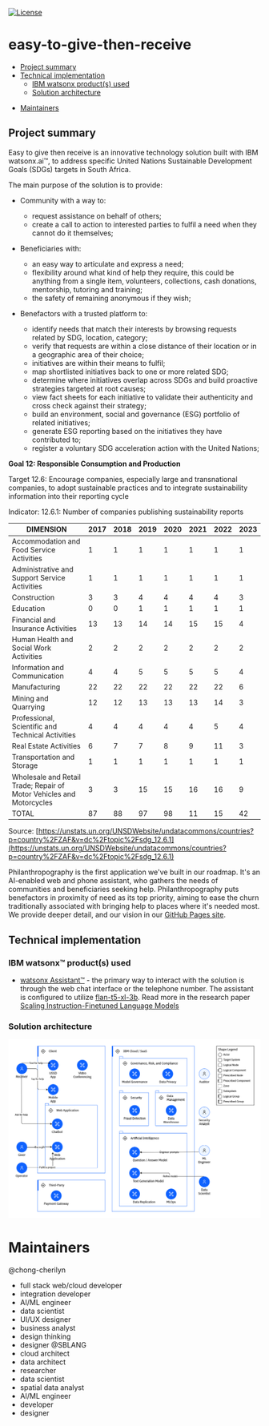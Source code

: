 [![License](https://img.shields.io/badge/License-Apache2-blue.svg)](https://www.apache.org/licenses/LICENSE-2.0)


# easy-to-give-then-receive

- [Project summary](#project-summary)
- [Technical implementation](#technology-implementation)
  - [IBM watsonx product(s) used](#ibm-ai-services-used)
  <!-- - [Other IBM technology used](#other-ibm-technology-used) -->
  - [Solution architecture](#solution-architecture)
<!-- - [Presentation materials](#presentation-materials)
  - [Solution demo video](#solution-demo-video)
  - [Project development roadmap](#project-development-roadmap)
- [Additional details](#additional-details)
  - [How to run the project](#how-to-run-the-project)
  - [Live demo](#live-demo) -->
- [Maintainers](#maintainers)



## Project summary
Easy to give then receive is an innovative technology solution built with IBM watsonx.ai™, to address specific United Nations Sustainable Development Goals (SDGs) targets in South Africa.

The main purpose of the solution is to provide:

- Community with a way to:
   - request assistance on behalf of others;
   - create a call to action to interested parties to fulfil a need when they cannot do it themselves;

- Beneficiaries with:
   - an easy way to articulate and express a need;
   - flexibility around what kind of help they require, this could be anything from a single item, volunteers, collections, cash donations, mentorship, tutoring and training;
   - the safety of remaining anonymous if they wish;

- Benefactors with a trusted platform to:
   - identify needs that match their interests by browsing requests related by SDG, location, category;
   - verify that requests are within a close distance of their location or in a geographic area of their choice;
   - initiatives are within their means to fulfil;
   - map shortlisted initiatives back to one or more related SDG;
   - determine where initiatives overlap across SDGs and build proactive strategies targeted at root causes;
   - view fact sheets for each initiative to validate their authenticity and cross check against their strategy;
   - build an environment, social and governance (ESG) portfolio of related initiatives;
   - generate ESG reporting based on the initiatives they have contributed to;
   - register a voluntary SDG acceleration action with the United Nations;

**Goal 12: Responsible Consumption and Production**

Target 12.6: Encourage companies, especially large and transnational companies, to adopt sustainable practices and to integrate sustainability information into their reporting cycle

Indicator: 12.6.1: Number of companies publishing sustainability reports

   |DIMENSION|2017|2018|2019|2020|2021|2022|2023|
   |---|---|---|---|---|---|---|---|
   |Accommodation and Food Service Activities|1|1|1|1|1|1|1|
   |Administrative and Support Service Activities|1|1|1|1|1|1|1|
   |Construction|3|3|4|4|4|4|3|
   |Education|0|0|1|1|1|1|1|
   |Financial and Insurance Activities|13|13|14|14|15|15|4|
   |Human Health and Social Work Activities|2|2|2|2|2|2|2|
   |Information and Communication|4|4|5|5|5|5|4|
   |Manufacturing|22|22|22|22|22|22|6|
   |Mining and Quarrying|12|12|13|13|13|14|3|
   |Professional, Scientific and Technical Activities|4|4|4|4|4|5|4|
   |Real Estate Activities|6|7|7|8|9|11|3|
   |Transportation and Storage|1|1|1|1|1|1|1|
   |Wholesale and Retail Trade; Repair of Motor Vehicles and Motorcycles|3|3|15|15|16|16|9|
   |TOTAL|87|88|97|98|11|15|42|
 
   Source: [https://unstats.un.org/UNSDWebsite/undatacommons/countries?p=country%2FZAF&v=dc%2Ftopic%2Fsdg_12.6.1](https://unstats.un.org/UNSDWebsite/undatacommons/countries?p=country%2FZAF&v=dc%2Ftopic%2Fsdg_12.6.1)

Philanthropography is the first application we've built in our roadmap. It's an AI-enabled web and phone assistant, who gathers the needs of communities and beneficiaries seeking help. Philanthropography puts benefactors in proximity of need as its top priority, aiming to ease the churn traditionally associated with bringing help to places where it's needed most. We provide deeper detail, and our vision in our [GitHub Pages site]().

## Technical implementation
### IBM watsonx™ product(s) used
- [watsonx Assistant™](https://cloud.ibm.com/catalog/services/watsonx-assistant) - the primary way to interact with the solution is through the web chat interface or the telephone number. The assistant is configured to utilize [flan-t5-xl-3b](https://dataplatform.cloud.ibm.com/wx/samples/models/google/flan-t5-xl?context=wx?context=wx&audience=wdp). Read more in the research paper [Scaling Instruction-Finetuned Language Models](https://arxiv.org/abs/2210.11416)

### Solution architecture
![Easy to give then receive solution architecture](/assets/images/Etgtr-Solution-Architecture.png)

<!--

### IBM watsonx product(s) used

_INSTRUCTIONS: Included here is a list of IBM watsonx products. Remove any products you did not use. Leave only those included in your solution code. In your official submission on the Call for Code Global Challenge web site, you are required to provide details on where and how you used each IBM watsonx product so judges can review your implementation. Remove these instructions._

**watsonx products**

- [watsonx.ai](https://www.ibm.com/products/watsonx-ai) - WHERE AND HOW THIS IS USED IN OUR SOLUTION

- [watsonx.governance](https://www.ibm.com/products/watsonx-governance) - WHERE AND HOW THIS IS USED IN OUR SOLUTION

- [watsonx Assistant](https://cloud.ibm.com/catalog/services/watsonx-assistant) - WHERE AND HOW THIS IS USED IN OUR SOLUTION

### Other IBM technology used

INSTRUCTIONS: List any other IBM technology or IBM AI services used in your solution and describe how each component was used. If you can provide details on where these were used in your code, that would help the judges review your submission.

**Additional IBM AI services (Remove any that you did not use)**

- [Watson Machine Learning](https://cloud.ibm.com/catalog/services/watson-machine-learning) - WHERE AND HOW THIS IS USED IN OUR SOLUTION

- [Watson Studio](https://cloud.ibm.com/catalog/services/watson-studio) - WHERE AND HOW THIS IS USED IN OUR SOLUTION

- [Natural Language Understanding](https://cloud.ibm.com/catalog/services/natural-language-understanding) - WHERE AND HOW THIS IS USED IN OUR SOLUTION

- [Speech to Text](https://cloud.ibm.com/catalog/services/speech-to-text) - WHERE AND HOW THIS IS USED IN OUR SOLUTION

- [Text to Speech](https://cloud.ibm.com/catalog/services/text-to-speech) - WHERE AND HOW THIS IS USED IN OUR SOLUTION

- [Language Translator](https://cloud.ibm.com/catalog/services/language-translator) - WHERE AND HOW THIS IS USED IN OUR SOLUTION

### Solution architecture

REPLACE THIS EXAMPLE WITH YOUR OWN, OR REMOVE THIS EXAMPLE

Diagram and step-by-step description of the flow of our solution:

![Video transcription/translaftion app](https://developer.ibm.com/developer/tutorials/cfc-starter-kit-speech-to-text-app-example/images/cfc-covid19-remote-education-diagram-2.png)

1. The user navigates to the site and uploads a video file.
2. Watson Speech to Text processes the audio and extracts the text.
3. Watson Translation (optionally) can translate the text to the desired language.
4. The app stores the translated text as a document within Object Storage.

## Presentation materials

_INSTRUCTIONS: The following deliverables should be officially posted to your My Team > Submissions section of the [Call for Code Global Challenge resources site](https://cfc-prod.skillsnetwork.site/), but you can also include them here for completeness. Replace the examples seen here with your own deliverable links._

### Solution demo video

[![Watch the video](https://raw.githubusercontent.com/Liquid-Prep/Liquid-Prep/main/images/readme/IBM-interview-video-image.png)](https://youtu.be/vOgCOoy_Bx0)

### Project development roadmap

The project currently does the following things.

- Feature 1
- Feature 2
- Feature 3

In the future we plan to...

See below for our proposed schedule on next steps after Call for Code 2024 submission.

![Roadmap](./images/roadmap.jpg)

## Additional details

_INSTRUCTIONS: The following deliverables are suggested, but **optional**. Additional details like this can help the judges better review your solution. Remove any sections you are not using._

### How to run the project

INSTRUCTIONS: In this section you add the instructions to run your project on your local machine for development and testing purposes. You can also add instructions on how to deploy the project in production.

### Live demo

You can find a running system to test at...

See our [description document](./docs/DESCRIPTION.md) for log in credentials.

-->

# Maintainers
@chong-cherilyn
   - full stack web/cloud developer
   - integration developer
   - AI/ML engineer
   - data scientist
   - UI/UX designer
   - business analyst
   - design thinking
   - designer
@SBLANG
   - cloud architect
   - data architect
   - researcher
   - data scientist
   - spatial data analyst
   - AI/ML engineer
   - developer
   - designer
